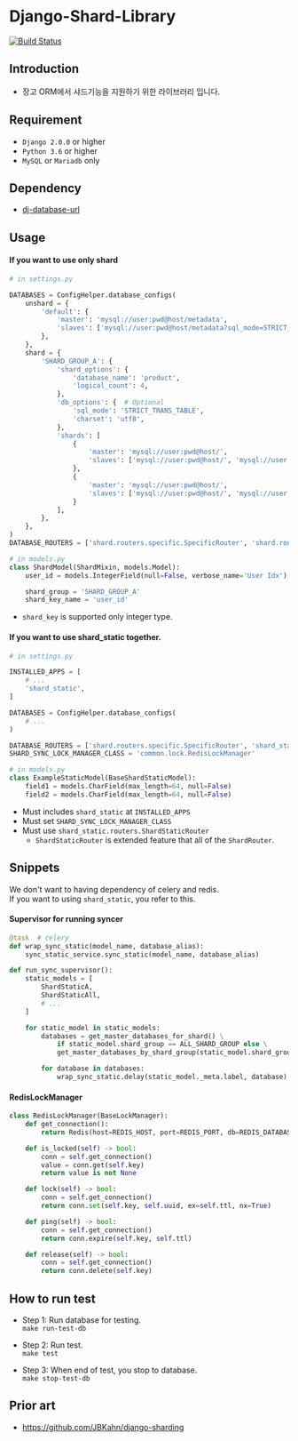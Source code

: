 
# Django-Shard-Library
[![Build Status](https://travis-ci.org/ridi/django-shard-library.svg?branch=master)](https://travis-ci.org/ridi/django-shard-library)

## Introduction
- 장고 ORM에서 샤드기능을 지원하기 위한 라이브러리 입니다.

## Requirement
- `Django 2.0.0` or higher
- `Python 3.6` or higher
- `MySQL` or `Mariadb` only

## Dependency
- [dj-database-url](https://github.com/kennethreitz/dj-database-url)

## Usage
#### If you want to use only shard
``` python
# in settings.py

DATABASES = ConfigHelper.database_configs(
    unshard = {
        'default': {
            'master': 'mysql://user:pwd@host/metadata',
            'slaves': ['mysql://user:pwd@host/metadata?sql_mode=STRICT_TRANS_TABLE&charset=utf8', ]
        },
    },
    shard = {
        'SHARD_GROUP_A': {
            'shard_options': {
                'database_name': 'product',
                'logical_count': 4,
            },
            'db_options': {  # Optional
                'sql_mode': 'STRICT_TRANS_TABLE',
                'charset': 'utf8',
            },
            'shards': [
                {
                    'master': 'mysql://user:pwd@host/',
                    'slaves': ['mysql://user:pwd@host/', 'mysql://user:pwd@host/',]
                },
                {
                    'master': 'mysql://user:pwd@host/',
                    'slaves': ['mysql://user:pwd@host/', 'mysql://user:pwd@host/',]
                }
            ],
        },
    },
)
DATABASE_ROUTERS = ['shard.routers.specific.SpecificRouter', 'shard.routers.shard.ShardRouter']
```
``` python
# in models.py
class ShardModel(ShardMixin, models.Model):
    user_id = models.IntegerField(null=False, verbose_name='User Idx')

    shard_group = 'SHARD_GROUP_A'
    shard_key_name = 'user_id'
```
- `shard_key` is supported only integer type.

#### If you want to use shard_static together.
``` python
# in settings.py

INSTALLED_APPS = [
    # ...
    'shard_static',
]

DATABASES = ConfigHelper.database_configs(
    # ...
)

DATABASE_ROUTERS = ['shard.routers.specific.SpecificRouter', 'shard_static.routers.ShardStaticRouter']
SHARD_SYNC_LOCK_MANAGER_CLASS = 'common.lock.RedisLockManager'
```
``` python
# in models.py
class ExampleStaticModel(BaseShardStaticModel):
    field1 = models.CharField(max_length=64, null=False)
    field2 = models.CharField(max_length=64, null=False)
```

- Must includes `shard_static` at `INSTALLED_APPS`
- Must set `SHARD_SYNC_LOCK_MANAGER_CLASS`
- Must use `shard_static.routers.ShardStaticRouter`
    - `ShardStaticRouter` is extended feature that all of the `ShardRouter`.

## Snippets
We don't want to having dependency of celery and redis.  
If you want to using `shard_static`, you refer to this.

#### Supervisor for running syncer
``` python
@task  # celery
def wrap_sync_static(model_name, database_alias):
    sync_static_service.sync_static(model_name, database_alias)

def run_sync_supervisor():
    static_models = [
        ShardStaticA,
        ShardStaticAll,
        # ...
    ]

    for static_model in static_models:
        databases = get_master_databases_for_shard() \
            if static_model.shard_group == ALL_SHARD_GROUP else \
            get_master_databases_by_shard_group(static_model.shard_group)

        for database in databases:
            wrap_sync_static.delay(static_model._meta.label, database)
```

#### RedisLockManager
``` python
class RedisLockManager(BaseLockManager):
    def get_connection():
        return Redis(host=REDIS_HOST, port=REDIS_PORT, db=REDIS_DATABASE)

    def is_locked(self) -> bool:
        conn = self.get_connection()
        value = conn.get(self.key)
        return value is not None

    def lock(self) -> bool:
        conn = self.get_connection()
        return conn.set(self.key, self.uuid, ex=self.ttl, nx=True)

    def ping(self) -> bool:
        conn = self.get_connection()
        return conn.expire(self.key, self.ttl)

    def release(self) -> bool:
        conn = self.get_connection()
        return conn.delete(self.key)
```

## How to run test
- Step 1: Run database for testing.  
`make run-test-db`

- Step 2: Run test.  
`make test`

- Step 3: When end of test, you stop to database.  
`make stop-test-db`

## Prior art
- https://github.com/JBKahn/django-sharding
